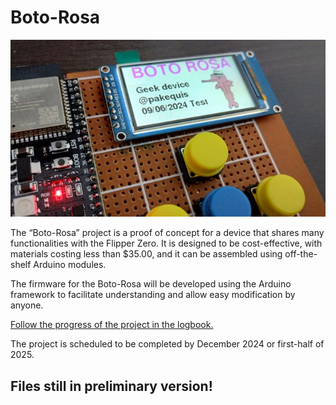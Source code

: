# **Boto-Rosa**

![Splash screen](Images\splash.jpg)

The “Boto-Rosa” project is a proof of concept for a device that shares many functionalities with the Flipper Zero. It is designed to be cost-effective, with materials costing less than $35.00, and it can be assembled using off-the-shelf Arduino modules.

The firmware for the Boto-Rosa will be developed using the Arduino framework to facilitate understanding and allow easy modification by anyone.

[Follow the progress of the project in the logbook.](project-log.md)

The project is scheduled to be completed by December 2024 or first-half of 2025.

## Files still in preliminary version!
